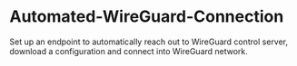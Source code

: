 # Automated-WireGuard-Connection
Set up an endpoint to automatically reach out to WireGuard control server, download a configuration and connect into WireGuard network.
